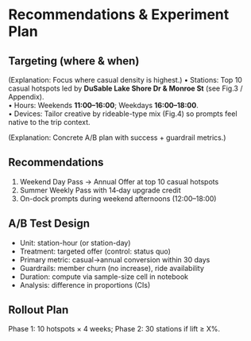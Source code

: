 # Recommendations & Experiment Plan
## Targeting (where & when)
(Explanation: Focus where casual density is highest.)
• Stations: Top 10 casual hotspots led by **DuSable Lake Shore Dr & Monroe St** (see Fig.3 / Appendix).  
• Hours: Weekends **11:00–16:00**; Weekdays **16:00–18:00**.  
• Devices: Tailor creative by rideable-type mix (Fig.4) so prompts feel native to the trip context.

(Explanation: Concrete A/B plan with success + guardrail metrics.)

## Recommendations
1) Weekend Day Pass → Annual Offer at top 10 casual hotspots
2) Summer Weekly Pass with 14‑day upgrade credit
3) On-dock prompts during weekend afternoons (12:00–18:00)

## A/B Test Design
- Unit: station-hour (or station-day)
- Treatment: targeted offer (control: status quo)
- Primary metric: casual→annual conversion within 30 days
- Guardrails: member churn (no increase), ride availability
- Duration: compute via sample-size cell in notebook
- Analysis: difference in proportions (CIs)

## Rollout Plan
Phase 1: 10 hotspots × 4 weeks; Phase 2: 30 stations if lift ≥ X%.
